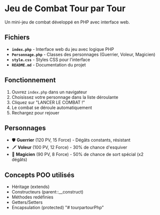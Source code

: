 # Jeu de Combat Tour par Tour

Un mini-jeu de combat développé en PHP avec interface web.

## Fichiers

- **`index.php`** - Interface web du jeu avec logique PHP
- **`Personnage.php`** - Classes des personnages (Guerrier, Voleur, Magicien)
- **`style.css`** - Styles CSS pour l'interface
- **`README.md`** - Documentation du projet

## Fonctionnement

1. Ouvrez `index.php` dans un navigateur
2. Choisissez votre personnage dans la liste déroulante
3. Cliquez sur "LANCER LE COMBAT !"
4. Le combat se déroule automatiquement
5. Rechargez pour rejouer

## Personnages

- 🛡️ **Guerrier** (120 PV, 15 Force) - Dégâts constants, résistant
- 🗡️ **Voleur** (100 PV, 12 Force) - 30% de chance d'esquiver
- 🔮 **Magicien** (90 PV, 8 Force) - 50% de chance de sort spécial (x2 dégâts)

## Concepts POO utilisés

- Héritage (extends)
- Constructeurs (parent::__construct)
- Méthodes redéfinies
- Getters/Setters
- Encapsulation (protected)
"# tourpartourPhp" 
